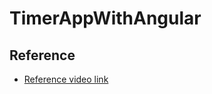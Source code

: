 # TimerAppWithAngular

## Reference
- [Reference video link](https://www.youtube.com/watch?v=u_vMChpZMCk)

